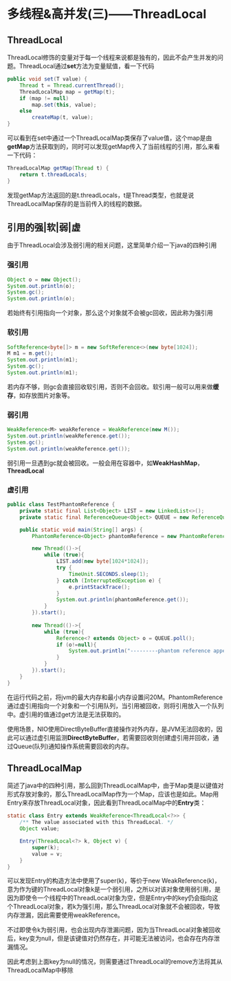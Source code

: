 # 多线程&高并发(三)——ThreadLocal

## ThreadLocal

ThreadLocal修饰的变量对于每一个线程来说都是独有的，因此不会产生并发的问题。ThreadLocal通过**set**方法为变量赋值，看一下代码

```java
public void set(T value) {
    Thread t = Thread.currentThread();
    ThreadLocalMap map = getMap(t);
    if (map != null)
        map.set(this, value);
    else
        createMap(t, value);
}
```

可以看到在set中通过一个ThreadLocalMap类保存了value值，这个map是由**getMap**方法获取到的，同时可以发现getMap传入了当前线程的引用，那么来看一下代码：

```java
ThreadLocalMap getMap(Thread t) {
    return t.threadLocals;
}
```

发现getMap方法返回的是t.threadLocals，t是Thread类型，也就是说ThreadLocalMap保存的是当前传入的线程的数据。



## 引用的强|软|弱|虚

由于ThreadLocal会涉及弱引用的相关问题，这里简单介绍一下java的四种引用

### 强引用

```java
Object o = new Object();
System.out.println(o);
System.gc();
System.out.println(o);
```

若始终有引用指向一个对象，那么这个对象就不会被gc回收，因此称为强引用

### 软引用

```java
SoftReference<byte[]> m = new SoftReference<>(new byte[1024]);
M m1 = m.get();
System.out.println(m1);
System.gc();
System.out.println(m1);
```

若内存不够，则gc会直接回收软引用，否则不会回收。软引用一般可以用来做**缓存**，如存放图片对象等。

### 弱引用

```java
WeakReference<M> weakReference = WeakReference(new M());
System.out.println(weakReference.get());
System.gc();
System.out.println(weakReference.get());
```

弱引用一旦遇到gc就会被回收。一般会用在容器中，如**WeakHashMap**，**ThreadLocal**

### 虚引用

```java
public class TestPhantomReference {
    private static final List<Object> LIST = new LinkedList<>();
    private static final ReferenceQueue<Object> QUEUE = new ReferenceQueue<>();

    public static void main(String[] args) {
        PhantomReference<Object> phantomReference = new PhantomReference<>(new Object(),QUEUE);

        new Thread(()->{
            while (true){
                LIST.add(new byte[1024*1024]);
                try {
                    TimeUnit.SECONDS.sleep(1);
                } catch (InterruptedException e) {
                    e.printStackTrace();
                }
                System.out.println(phantomReference.get());
            }
        }).start();
        
        new Thread(()->{
            while (true){
                Reference<? extends Object> o = QUEUE.poll();
                if (o!=null){
                    System.out.println("---------phantom reference appear");
                }
            }
        }).start();
    }
}
```

在运行代码之前，将jvm的最大内存和最小内存设置问20M。PhantomReference通过虚引用指向一个对象和一个引用队列，当引用被回收，则将引用放入一个队列中。虚引用的值通过get方法是无法获取的。

使用场景，NIO使用DirectByteBuffer直接操作对外内存，是JVM无法回收的，因此可以通过虚引用监测**DirectByteBuffer**，若需要回收则创建虚引用并回收，通过Queue(队列)通知操作系统需要回收的内存。



##  ThreadLocalMap

简述了java中的四种引用，那么回到ThreadLocalMap中，由于Map类是以键值对形式存放对象的，那么ThreadLocalMap作为一个Map，应该也是如此。Map用Entry来存放ThreadLocal对象，因此看到ThreadLocalMap中的**Entry**类：

```java
static class Entry extends WeakReference<ThreadLocal<?>> {
    /** The value associated with this ThreadLocal. */
    Object value;

    Entry(ThreadLocal<?> k, Object v) {
        super(k);
        value = v;
    }
}
```

可以发现Entry的构造方法中使用了super(k)，等价于new WeakReference(k)，意为作为键的ThreadLocal对象k是一个弱引用，之所以对该对象使用弱引用，是因为即使令一个线程中的ThreadLocal对象为空，但是Entry中的key仍会指向这个ThreadLocal对象，若k为强引用，那么ThreadLocal对象就不会被回收，导致内存泄漏，因此需要使用weakReference。

不过即使令k为弱引用，也会出现内存泄漏问题，因为当ThreadLocal对象被回收后，key变为null，但是该键值对仍然存在，并可能无法被访问，也会存在内存泄漏情况。

因此考虑到上面key为null的情况，则需要通过ThreadLocal的remove方法将其从ThreadLocalMap中移除

